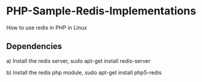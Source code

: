 # PHP-Sample-Redis-Implementations
How to use redis in PHP in Linux

Dependencies
------------
a) Install the redis server, sudo apt-get install redis-server

b) Install the redis php module, sudo apt-get install php5-redis
